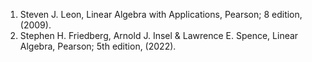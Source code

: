 1. Steven J. Leon, Linear Algebra with Applications, Pearson; 8 edition, (2009).
2. Stephen H. Friedberg, Arnold J. Insel & Lawrence E. Spence, Linear Algebra, Pearson; 5th edition, (2022).
